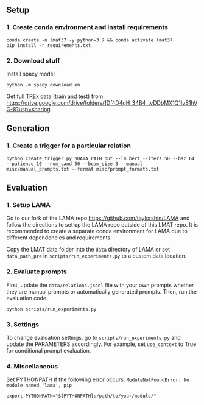 ## Setup

### 1. Create conda environment and install requirements
```
conda create -n lmat37 -y python=3.7 && conda activate lmat37
pip install -r requirements.txt
```

### 2. Download stuff
Install spacy model
```
python -m spacy download en
```

Get full TREx data (train and test) from https://drive.google.com/drive/folders/1Df4D4qH_34B4_tvDDbMX1Q1IvS1hVG-8?usp=sharing

## Generation

### 1. Create a trigger for a particular relation
```
python create_trigger.py $DATA_PATH out --lm bert --iters 50 --bsz 64 --patience 10 --num_cand 50 --beam_size 3 --manual misc/manual_prompts.txt --format misc/prompt_formats.txt
```

## Evaluation

### 1. Setup LAMA
Go to our fork of the LAMA repo https://github.com/taylorshin/LAMA and follow the directions to set up the LAMA repo outside of this LMAT repo.
It is recommended to create a separate conda environment for LAMA due to different dependencies and requirements.

Copy the LMAT data folder into the `data` directory of LAMA or set `data_path_pre` in `scripts/run_experiments.py` to a custom data location.

### 2. Evaluate prompts
First, update the `data/relations.jsonl` file with your own prompts whether they are manual prompts or automatically generated prompts.
Then, run the evaluation code.
```
python scripts/run_experiments.py
```

### 3. Settings
To change evaluation settings, go to `scripts/run_experiments.py` and update the PARAMETERS accordingly.
For example, set `use_context` to True for conditional prompt evaluation.

### 4. Miscellaneous
Set PYTHONPATH if the following error occurs: `ModuleNotFoundError: No module named 'lama', pip`
```
export PYTHONPATH="${PYTHONPATH}:/path/to/your/module/"
```
